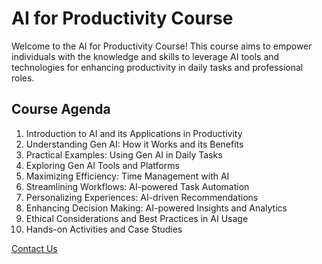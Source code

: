 # AI for Productivity Course

Welcome to the AI for Productivity Course! This course aims to empower individuals with the knowledge and skills to leverage AI tools and technologies for enhancing productivity in daily tasks and professional roles.

## Course Agenda

1. Introduction to AI and its Applications in Productivity
2. Understanding Gen AI: How it Works and its Benefits
3. Practical Examples: Using Gen AI in Daily Tasks
4. Exploring Gen AI Tools and Platforms
5. Maximizing Efficiency: Time Management with AI
6. Streamlining Workflows: AI-powered Task Automation
7. Personalizing Experiences: AI-driven Recommendations
8. Enhancing Decision Making: AI-powered Insights and Analytics
9. Ethical Considerations and Best Practices in AI Usage
10. Hands-on Activities and Case Studies


[Contact Us](contact-us.md)
